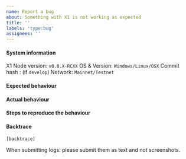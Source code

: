 ```yaml
---
name: Report a bug
about: Something with X1 is not working as expected
title: ''
labels: 'type:bug'
assignees: ''
---
```


#### System information

X1 Node version: `v0.0.X-RCXX`
OS & Version: `Windows/Linux/OSX`
Commit hash : (if `develop`)
Network: `Mainnet/Testnet`

#### Expected behaviour


#### Actual behaviour


#### Steps to reproduce the behaviour


#### Backtrace

````
[backtrace]
````

When submitting logs: please submit them as text and not screenshots.